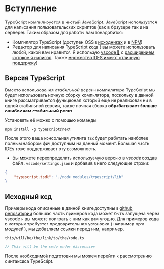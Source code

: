 # Вступление

TypeScript компилируется в чистый JavaScript. JavaScript используется для написания пользовательских скриптов (как в браузере так и на сервере). Таким образом для работы вам понадобится:

-   Компилятор TypeScript (доступен OSS в [исходниках](https://github.com/Microsoft/TypeScript/) и в [NPM](https://www.npmjs.com/package/typescript))
-   Редактор для написания TypeScript кода ( вы можете использовать любой, какой вам нравится. Я использую [vscode 🌹](https://code.visualstudio.com/) с [расширением которое я написал](https://marketplace.visualstudio.com/items?itemName=basarat.god). Также [множество IDES имеют отличную поддержку](https://github.com/Microsoft/TypeScript/wiki/TypeScript-Editor-Support))

## Версия TypeScript

Вместо использования _стабильной_ версии компилятора TypeScript мы будет использовать ночную сборку компилятора, поскольку в данной книге рассматривается функционал который еще не реализован ни в одной стабильной версии, также ночная сборка **обрабатывает больше ошибок чем стабильный релиз**.

Установить её можно с помощью команды

```
npm install -g typescript@next
```

После этого ваша консольная утилита `tsc` будет работать наиболее полным набором фич доступным на данный момент. Большая часть IDEs тоже поддерживает эту возможность.

-   Вы можете переопределить используемую версию в _vscode_ создав файл `.vscode/settings.json` и добавив в него следующие строки:

```json
{
    "typescript.tsdk": "./node_modules/typescript/lib"
}
```

## Исходный код

Примеры кода описанные в данной книге доступны в [github репозитории](https://github.com/basarat/typescript-book/) большая часть примеров кода может быть запущена через vscode и вы можете поиграть с ним как вам угодно. Для примеров кода в которых требуется предварительная установка ( например npm модулей ), мы добавляем ссылки перед ним, например.

`this/will/be/the/link/to/the/code.ts`

```ts
// This will be the code under discussion
```

После необходимой подготовки мы можем перейти к рассмотрению синтаксиса TypeScript.
